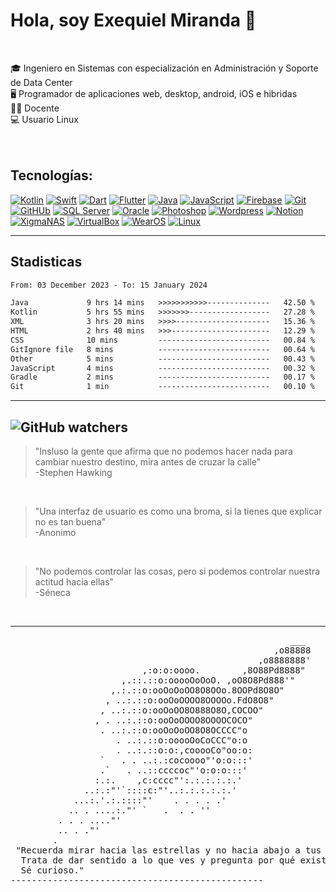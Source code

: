 # Hola, soy Exequiel Miranda 👋

</br>

🎓 Ingeniero en Sistemas con especialización en Administración y Soporte de Data Center </br>
🖥️ Programador de aplicaciones web, desktop, android, iOS e hibridas </br>
🙎🏻 Docente </br>
💻 Usuario Linux
</br>
</br>
</br>

## Tecnologías:

[![Kotlin](https://img.shields.io/badge/Kotlin-009848?style=for-the-badge&logo=kotlin&logoColor=white&labelColor=101010)]()
[![Swift](https://img.shields.io/badge/Swift-FA7343?style=for-the-badge&logo=swift&logoColor=white&labelColor=101010)]()
[![Dart](https://img.shields.io/badge/Dart-0175C2?style=for-the-badge&logo=Dart&logoColor=white&labelColor=101010)]()
[![Flutter](https://img.shields.io/badge/Flutter-02569B?style=for-the-badge&logo=Flutter&logoColor=white&labelColor=101010)]()
[![Java](https://img.shields.io/badge/Java-B32629?style=for-the-badge&logo=ImageJ&logoColor=white&labelColor=101010)]()
[![JavaScript](https://img.shields.io/badge/JavaScript-F7DF1E?style=for-the-badge&logo=javascript&logoColor=white&labelColor=101010)]()
[![Firebase](https://img.shields.io/badge/Firebase-FFCA28?style=for-the-badge&logo=firebase&logoColor=white&labelColor=101010)]()
[![Git](https://img.shields.io/badge/Git-F05032?style=for-the-badge&logo=Git&logoColor=white&labelColor=101010)]()
[![GitHUb](https://img.shields.io/badge/GitHUb-FC6D26?style=for-the-badge&logo=GitHUb&logoColor=white&labelColor=101010)]()
[![SQL Server](https://img.shields.io/badge/SQLServer-CC2927?style=for-the-badge&logo=MicrosoftSQLServer&logoColor=white&labelColor=101010)]()
[![Oracle](https://img.shields.io/badge/Oracle-F80000?style=for-the-badge&logo=Oracle&logoColor=white&labelColor=101010)]()
[![Photoshop](https://img.shields.io/badge/Photoshop-31A8FF?style=for-the-badge&logo=AdobePhotoshop&logoColor=white&labelColor=101010)]()
[![Wordpress](https://img.shields.io/badge/WordPress-21759B?style=for-the-badge&logo=WordPress&logoColor=white&labelColor=101010)]()
[![Notion](https://img.shields.io/badge/Notion-181A1D?style=for-the-badge&logo=Notion&logoColor=white&labelColor=101010)]()
[![XigmaNAS](https://img.shields.io/badge/XigmaNAS-1A285F?style=for-the-badge&logo=semanticrelease&logoColor=white&labelColor=101010)]()
[![VirtualBox](https://img.shields.io/badge/VirtualBox-183A61?style=for-the-badge&logo=virtualBox&logoColor=white&labelColor=101010)]()
[![WearOS](https://img.shields.io/badge/Wear_OS-009688?style=for-the-badge&logo=WearOS&logoColor=white&labelColor=101010)]()
[![Linux](https://img.shields.io/badge/Linux-FCC624?style=for-the-badge&logo=Linux&logoColor=white&labelColor=101010)]()

---



## Stadisticas                                                                                            
<!--START_SECTION:waka-->

```txt
From: 03 December 2023 - To: 15 January 2024

Java             9 hrs 14 mins   >>>>>>>>>>>--------------   42.50 %
Kotlin           5 hrs 55 mins   >>>>>>>------------------   27.28 %
XML              3 hrs 20 mins   >>>>---------------------   15.36 %
HTML             2 hrs 40 mins   >>>----------------------   12.29 %
CSS              10 mins         -------------------------   00.84 %
GitIgnore file   8 mins          -------------------------   00.64 %
Other            5 mins          -------------------------   00.43 %
JavaScript       4 mins          -------------------------   00.32 %
Gradle           2 mins          -------------------------   00.17 %
Git              1 min           -------------------------   00.10 %
```

<!--END_SECTION:waka-->     

---
![GitHub watchers](https://img.shields.io/github/watchers/exequiel-miranda/exequiel-miranda)
---
> "Insluso la gente que afirma que no podemos hacer nada para cambiar nuestro destino, mira antes de cruzar la calle" </br>
-Stephen Hawking </br>
</br>

> "Una interfaz de usuario es como una broma, si la tienes que explicar no es tan buena" </br>
-Anonimo </br>
</br>

> "No podemos controlar las cosas, pero si podemos controlar nuestra actitud hacia ellas"  </br>
-Séneca </br>
 </br>

---                                                                                                   
<pre>
                                                     ___
                                                  ,o88888
                                               ,o8888888'
                         ,:o:o:oooo.        ,8O88Pd8888"
                     ,.::.::o:ooooOoOoO. ,oO8O8Pd888'"
                   ,.:.::o:ooOoOoOO8O8OOo.8OOPd8O8O"
                  , ..:.::o:ooOoOOOO8OOOOo.FdO8O8"
                 , ..:.::o:ooOoOO8O888O8O,COCOO"
                , . ..:.::o:ooOoOOOO8OOOOCOCO"
                 . ..:.::o:ooOoOoOO8O8OCCCC"o
                    . ..:.::o:ooooOoCoCCC"o:o
                    . ..:.::o:o:,cooooCo"oo:o:
                 `   . . ..:.:cocoooo"'o:o:::'
                 .`   . ..::ccccoc"'o:o:o:::'
                :.:.    ,c:cccc"':.:.:.:.:.'
              ..:.:"'`::::c:"'..:.:.:.:.:.'
            ...:.'.:.::::"'    . . . . .'
           .. . ....:."' `   .  . . ''
         . . . ...."'
         .. . ."'                  
        .
 "Recuerda mirar hacia las estrellas y no hacia abajo a tus pies. 
  Trata de dar sentido a lo que ves y pregunta por qué existe el universo. 
  Sé curioso."
------------------------------------------------
                                           
</pre>
